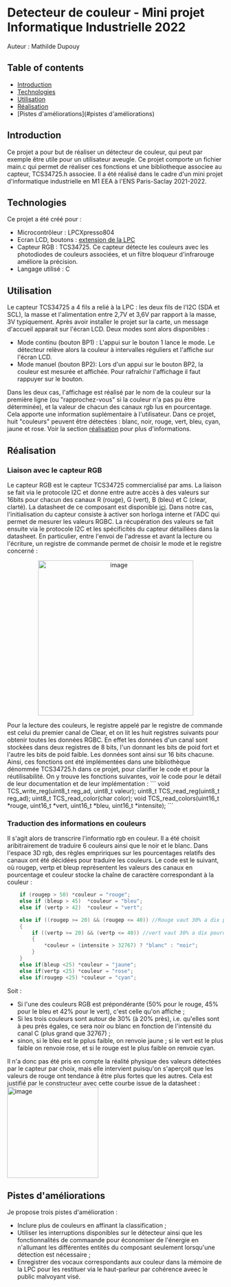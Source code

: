 # Detecteur de couleur - Mini projet Informatique Industrielle 2022
Auteur : Mathilde Dupouy
## Table of contents
* [Introduction](#introduction)
* [Technologies](#technologies)
* [Utilisation](#utilisation)
* [Réalisation](#réalisation)
* [Pistes d'améliorations](#pistes d'améliorations)

## Introduction
Ce projet a pour but de réaliser un détecteur de couleur, qui peut par exemple être utile pour un utilisateur aveugle.
Ce projet comporte un fichier main.c qui permet de réaliser ces fonctions et une bibliotheque associee au capteur, TCS34725.h associee.
Il a été réalisé dans le cadre d'un mini projet d'informatique industrielle en M1 EEA à l'ENS Paris-Saclay 2021-2022.
	
## Technologies
Ce projet a été créé pour :
* Microcontrôleur : LPCXpresso804
* Ecran LCD, boutons : [extension de la LPC](https://github.com/MathildeDupouy/MiniProjet_detecteurRGB/files/7829053/Schema_Extension_LPC804_v3.pdf)
* Capteur RGB : TCS34725. Ce capteur détecte les couleurs avec les photodiodes de couleurs associées, et un filtre bloqueur d'infrarouge améliore la précision.
* Langage utilisé : C
	
## Utilisation
Le capteur TCS34725 a 4 fils a relié à la LPC : les deux fils de l'I2C (SDA et SCL), la masse et l'alimentation entre 2,7V et 3,6V par rapport à la masse, 3V typiquement.
Après avoir installer le projet sur la carte, un message d'accueil apparait sur l'écran LCD. Deux modes sont alors disponibles :
* Mode continu (bouton BP1) : L'appui sur le bouton 1 lance le mode. Le détecteur relève alors la couleur à intervalles réguliers et l'affiche sur l'écran LCD.
* Mode manuel (bouton BP2): Lors d'un appui sur le bouton BP2, la couleur est mesurée et affichée. Pour rafraîchir l'affichage il faut rappuyer sur le bouton.

Dans les deux cas, l'affichage est réalisé par le nom de la couleur sur la première ligne (ou "rapprochez-vous" si la couleur n'a pas pu être déterminée), et la valeur de chacun des canaux rgb lus en pourcentage.  Cela apporte une information suplémentaire à l'utilisateur.
Dans ce projet, huit "couleurs" peuvent être détectées : blanc, noir, rouge, vert, bleu, cyan, jaune et rose. Voir la section [réalisation](#réalisation) pour plus d'informations.

## Réalisation
### Liaison avec le capteur RGB
Le capteur RGB est le capteur TCS34725 commercialisé par ams. La liaison se fait via le protocole I2C et donne entre autre accès à des valeurs sur 16bits pour chacun des canaux R (rouge), G (vert), B (bleu) et C (clear, clarté). La datasheet de ce composant est disponible [ici](https://github.com/MathildeDupouy/MiniProjet_detecteurRGB/files/7829053/TCS34725.pdf).
Dans notre cas, l'initialisation du capteur consiste à activer son horloga interne et l'ADC qui permet de mesurer les valeurs RGBC.
La récupération des valeurs se fait ensuite via le protocole I2C et les spécificités du capteur détaillées dans la datasheet. En particulier, entre l'envoi de l'adresse et avant la lecture ou l'écriture, un registre de commande permet de choisir le mode et le registre concerné :
<p align="center">
  <img width="361" alt="image" src="https://user-images.githubusercontent.com/82039222/148555989-f27e20a0-67e4-4e45-aeb0-ce40f7dc0dbd.png">
</p>
Pour la lecture des couleurs, le registre appelé par le registre de commande est celui du premier canal de Clear, et on lit les huit registres suivants pour obtenir toutes les données RGBC. En effet les données d'un canal sont stockées dans deux registres de 8 bits, l'un donnant les bits de poid fort et l'autre les bits de poid faible. Les données sont ainsi sur 16 bits chacune.
Ainsi, ces fonctions ont été implémentées dans une bibliothèque dénommée TCS34725.h dans ce projet, pour clarifier le code et pour la réutilisabilité. On y trouve les fonctions suivantes, voir le code pour le détail de leur documentation et de leur implémentation :
```
void TCS_write_reg(uint8_t reg_ad, uint8_t valeur);
uint8_t TCS_read_reg(uint8_t reg_ad);
uint8_t TCS_read_color(char color);
void TCS_read_colors(uint16_t *rouge, uint16_t *vert, uint16_t *bleu, uint16_t *intensite);
```

### Traduction des informations en couleurs
Il s'agit alors de transcrire l'informatio rgb en couleur. Il a été choisit aribitrairement de traduire 6 couleurs ainsi que le noir et le blanc. Dans l'espace 3D rgb, des règles empririques sur les pourcentages relatifs des canaux ont été décidées pour traduire les couleurs. Le code est le suivant, où rougep, vertp et bleup représentent les valeurs des canaux en pourcentage et couleur stocke la chaîne de caractère correspondant à la couleur :

``` c
	if (rougep > 50) *couleur = "rouge";
	else if (bleup > 45)  *couleur = "bleu";
	else if (vertp > 42)  *couleur = "vert";

	else if ((rougep >= 20) && (rougep <= 40)) //Rouge vaut 30% a dix pourcents pres
	{
		if ((vertp >= 20) && (vertp <= 40)) //vert vaut 30% a dix pourcents pres
		{
			*couleur = (intensite > 32767) ? "blanc" : "noir";
		}
	}
	else if(bleup <25) *couleur = "jaune";
	else if(vertp <25) *couleur = "rose";
	else if(rougep <25) *couleur = "cyan";
```

Soit :
* Si l'une des couleurs RGB est prépondérante (50% pour le rouge, 45% pour le bleu et 42% pour le vert), c'est celle qu'on affiche ;
* Si les trois couleurs sont autour de 30% (à 20% près), i.e. qu'elles sont à peu près égales, ce sera noir ou blanc en fonction de l'intensité du canal C (plus grand que 32767) ;
* sinon, si le bleu est le pplus faible, on renvoie jaune ; si le vert est le plus faible on renvoie rose, et si le rouge est le plus faible on renvoie cyan.

Il n'a donc pas été pris en compte la réalité physique des valeurs détectées par le capteur par choix, mais elle intervient puisqu'on s'aperçoit que les valeurs de rouge ont tendance à être plus fortes que les autres. Cela est justifié par le constructeur avec cette courbe issue de la datasheet :
<img width="212" alt="image" src="https://user-images.githubusercontent.com/82039222/148846415-9f3bed19-08fb-422c-8767-68b015d75d38.png">


## Pistes d'améliorations
Je propose trois pistes d'amélioration :
* Inclure plus de couleurs en affinant la classification ;
* Utiliser les interruptions disponibles sur le détecteur ainsi que les fonctionnalités de commaande pour économiser de l'énergie en n'allumant les différentes entités du composant seulement lorsqu'une détection est nécessaire ;
* Enregistrer des vocaux correspondants aux couleur dans la mémoire de la LPC pour les restituer via le haut-parleur par cohérence aveec le public malvoyant visé.

